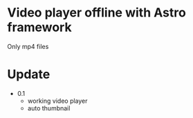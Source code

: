 # Video player offline with Astro framework

Only mp4 files

# Update

- 0.1
  - working video player
  - auto thumbnail
